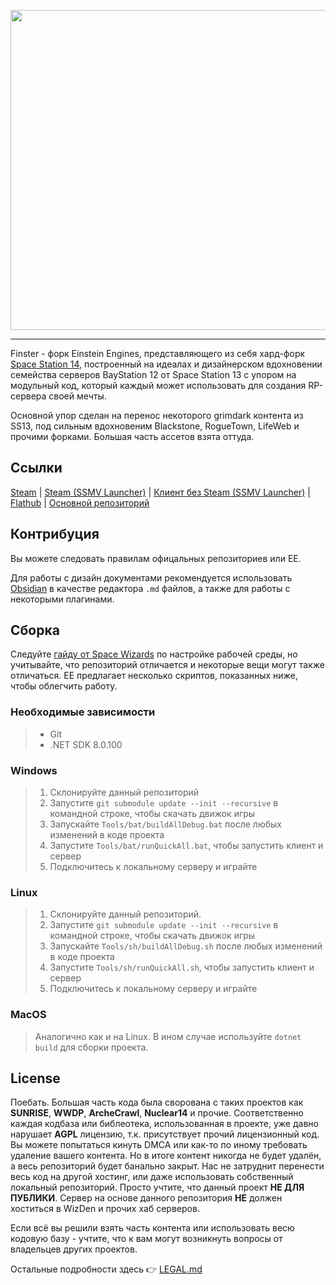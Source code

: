 <p align="center"><img src="./Raw/splashlogo/splashlogo.png" width="512px" /></p>

---

Finster - форк Einstein Engines, представляющего из себя хард-форк [Space Station 14](https://github.com/space-wizards/space-station-14), построенный на идеалах и дизайнерском вдохновении семейства серверов BayStation 12 от Space Station 13 с упором на модульный код, который каждый может использовать для создания RP-сервера своей мечты.

Основной упор сделан на перенос некоторого grimdark контента из SS13, под сильным вдохновеним Blackstone, RogueTown, LifeWeb и прочими форками. Большая часть ассетов взята оттуда.

## Ссылки

[Steam](https://store.steampowered.com/app/1255460/Space_Station_14/) | [Steam (SSMV Launcher)](https://store.steampowered.com/app/2585480/Space_Station_Multiverse/) | [Клиент без Steam (SSMV Launcher)](https://spacestationmultiverse.com/downloads/)  | [Flathub](https://flathub.org/apps/com.spacestation14.Launcher) |  [Основной репозиторий](https://github.com/Simple-Station/Einstein-Engines)

## Контрибуция

Вы можете следовать правилам офицальных репозиториев или EE.

Для работы с дизайн документами рекомендуется использовать [Obsidian](https://obsidian.md/) в качестве редактора `.md` файлов, а также для работы с некоторыми плагинами.

## Сборка

Следуйте [гайду от Space Wizards](https://docs.spacestation14.com/en/general-development/setup/setting-up-a-development-environment.html) по настройке рабочей среды, но учитывайте, что репозиторий отличается и некоторые вещи могут также отличаться.
EE предлагает несколько скриптов, показанных ниже, чтобы облегчить работу.

### Необходимые зависимости

> - Git
> - .NET SDK 8.0.100

### Windows

> 1. Склонируйте данный репозиторий
> 2. Запустите `git submodule update --init --recursive` в командной строке, чтобы скачать движок игры
> 3. Запускайте `Tools/bat/buildAllDebug.bat` после любых изменений в коде проекта
> 4. Запустите `Tools/bat/runQuickAll.bat`, чтобы запустить клиент и сервер
> 5. Подключитесь к локальному серверу и играйте

### Linux

> 1. Склонируйте данный репозиторий.
> 2. Запустите `git submodule update --init --recursive` в командной строке, чтобы скачать движок игры
> 3. Запускайте `Tools/sh/buildAllDebug.sh` после любых изменений в коде проекта
> 4. Запустите `Tools/sh/runQuickAll.sh`, чтобы запустить клиент и сервер
> 5. Подключитесь к локальному серверу и играйте

### MacOS

> Аналогично как и на Linux. В ином случае используйте `dotnet build` для сборки проекта.

## License

Поебать. Большая часть кода была сворована с таких проектов как **SUNRISE**, **WWDP**, **ArcheCrawl**, **Nuclear14** и прочие.
Соответственно каждая кодбаза или библеотека, использованная в проекте, уже давно нарушает **AGPL** лицензию, т.к. присутствует прочий лицензионный код.
Вы можете попытаться кинуть DMCA или как-то по иному требовать удаление вашего контента. Но в итоге контент никогда не будет удалён, а весь репозиторий будет банально закрыт.
Нас не затруднит перенести весь код на другой хостинг, или даже использовать собственный локальный репозиторий.
Просто учтите, что данный проект **НЕ ДЛЯ ПУБЛИКИ**. Сервер на основе данного репозитория **НЕ** должен хоститься в WizDen и прочих хаб серверов.

Если всё вы решили взять часть контента или использовать весю кодовую базу - учтите, что к вам могут возникнуть вопросы от владельцев других проектов.

Остальные подробности здесь 👉 [LEGAL.md](./LEGAL.md)
